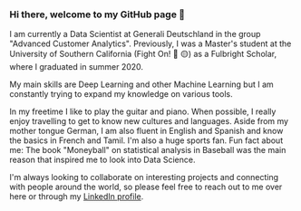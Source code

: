 ### Hi there, welcome to my GitHub page 👋 

I am currently a Data Scientist at Generali Deutschland in the group "Advanced Customer Analytics". Previously, I was a Master's student at the University of Southern California (Fight On! :red_circle: :yellow_circle:) as a Fulbright Scholar, where I graduated in summer 2020.

My main skills are Deep Learning and other Machine Learning but I am constantly trying to expand my knowledge on various tools.

In my freetime I like to play the guitar and piano. When possible, I really enjoy travelling to get to know new cultures and languages. Aside from my mother tongue German, I am also fluent in English and Spanish and know the basics in French and Tamil. I'm also a huge sports fan. Fun fact about me: The book "Moneyball" on statistical analysis in Baseball was the main reason that inspired me to look into Data Science.

I'm always looking to collaborate on interesting projects and connecting with people around the world, so please feel free to reach out to me over here or through my [LinkedIn profile](https://www.linkedin.com/in/philipp-lukas-schauer-674ba5193/).



<!--
**philippschauer/philippschauer** is a ✨ _special_ ✨ repository because its `README.md` (this file) appears on your GitHub profile.

Here are some ideas to get you started:

- 🔭 I’m currently working on ...
- 🌱 I’m currently learning ...
- 👯 I’m looking to collaborate on ...
- 🤔 I’m looking for help with ...
- 💬 Ask me about ...
- 📫 How to reach me: ...
- 😄 Pronouns: ...
- ⚡ Fun fact: ...
-->
